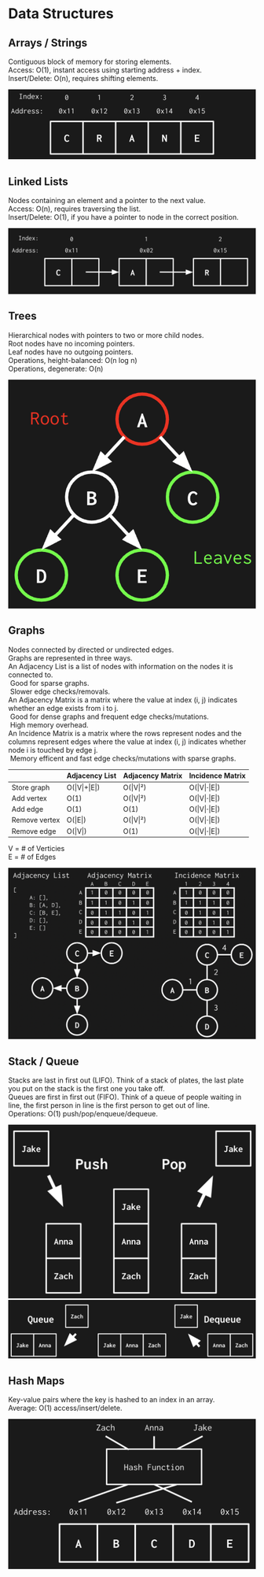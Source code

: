# Data Structures

## Arrays / Strings
Contiguous block of memory for storing elements.  
Access: O(1), instant access using starting address + index.  
Insert/Delete: O(n), requires shifting elements.

![Array Visualization](../images/array.png)

## Linked Lists
Nodes containing an element and a pointer to the next value.  
Access: O(n), requires traversing the list.  
Insert/Delete: O(1), if you have a pointer to node in the correct position.

![Linked List Visualization](../images/linked_list.png)

## Trees
Hierarchical nodes with pointers to two or more child nodes.  
Root nodes have no incoming pointers.  
Leaf nodes have no outgoing pointers.  
Operations, height-balanced: O(n log n)  
Operations, degenerate: O(n)

![Tree Visualization](../images/tree.png)

## Graphs
Nodes connected by directed or undirected edges.  
Graphs are represented in three ways.  
An Adjacency List is a list of nodes with information on the nodes it is connected to.   
&nbsp;Good for sparse graphs.   
&nbsp;Slower edge checks/removals.  
An Adjacency Matrix is a matrix where the value at index (i, j) indicates whether an edge exists from i to j.   
&nbsp;Good for dense graphs and frequent edge checks/mutations.   
&nbsp;High memory overhead.  
An Incidence Matrix is a matrix where the rows represent nodes and the columns represent edges where the value at index (i, j) indicates whether node i is touched by edge j.  
&nbsp;Memory efficent and fast edge checks/mutations with sparse graphs.

|                  | Adjacency List | Adjacency Matrix | Incidence Matrix |
|------------------|----------------|------------------|------------------|
| Store graph      | O(\|V\|+\|E\|) | O(\|V\|²)        | O(\|V\|⋅\|E\|)   |
| Add vertex       | O(1)           | O(\|V\|²)        | O(\|V\|⋅\|E\|)   |
| Add edge         | O(1)           | O(1)             | O(\|V\|⋅\|E\|)   |
| Remove vertex    | O(\|E\|)       | O(\|V\|²)        | O(\|V\|⋅\|E\|)   |
| Remove edge      | O(\|V\|)       | O(1)             | O(\|V\|⋅\|E\|)   |

V = # of Verticies  
E = # of Edges

![Graph Visualization](../images/graph.png)

## Stack / Queue
Stacks are last in first out (LIFO). Think of a stack of plates, the last plate you put on the stack is the first one you take off.  
Queues are first in first out (FIFO). Think of a queue of people waiting in line, the first person in line is the first person to get out of line.  
Operations: O(1) push/pop/enqueue/dequeue.

![Stack/Queue Visualization](../images/stack.png)  
![Stack/Queue Visualization](../images/queue.png)

## Hash Maps
Key-value pairs where the key is hashed to an index in an array.  
Average: O(1) access/insert/delete.

![Hash Table Visualization](../images/hash_table.png)